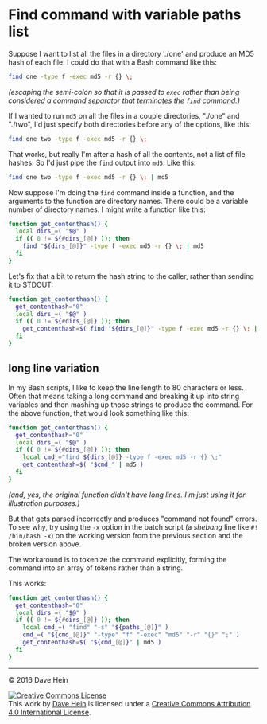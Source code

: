 # Find command with variable paths list

Suppose I want to list all the files in a directory './one' and produce an MD5 hash of each file. I could do that with a Bash command like this:

```bash
find one -type f -exec md5 -r {} \;
```

_(escaping the semi-colon so that it is passed to `exec` rather than being considered a command separator that terminates the `find` command.)_

If I wanted to run `md5` on all the files in a couple directories, "./one" and "./two", I'd just specify both directories before any of the options, like this:

```bash
find one two -type f -exec md5 -r {} \;
```

That works, but really I'm after a hash of all the contents, not a list of file hashes. So I'd just pipe the `find` output into `md5`. Like this:

```bash
find one two -type f -exec md5 -r {} \; | md5
```

Now suppose I'm doing the `find` command inside a function, and the arguments to the function are directory names. There could be a variable number of directory names. I might write a function like this:

```bash
function get_contenthash() {
  local dirs_=( "$@" )
  if (( 0 != ${#dirs_[@]} )); then
    find "${dirs_[@]}" -type f -exec md5 -r {} \; | md5
  fi
}
```

Let's fix that a bit to return the hash string to the caller, rather than sending it to STDOUT:

```bash
function get_contenthash() {
  get_contenthash="0"
  local dirs_=( "$@" )
  if (( 0 != ${#dirs_[@]} )); then
    get_contenthash=$( find "${dirs_[@]}" -type f -exec md5 -r {} \; | md5 )
  fi
}
```

## long line variation

In my Bash scripts, I like to keep the line length to 80 characters or less. Often that means taking a long command and breaking it up into string variables and then mashing up those strings to produce the command. For the above function, that would look something like this:

```bash
function get_contenthash() {
  get_contenthash="0"
  local dirs_=( "$@" )
  if (( 0 != ${#dirs_[@]} )); then
    local cmd_="find ${dirs_[@]} -type f -exec md5 -r {} \;"
    get_contenthash=$( "$cmd_" | md5 )
  fi
}
```

_(and, yes, the original function didn't have long lines. I'm just using it for illustration purposes.)_

But that gets parsed incorrectly and produces "command not found" errors. To see why, try using the `-x` option in the batch script (a _shebang_ line like `#! /bin/bash -x`) on the working version from the previous section and the broken version above.

The workaround is to tokenize the command explicitly, forming the command into an array of tokens rather than a string.

This works:

```bash
function get_contenthash() {
  get_contenthash="0"
  local dirs_=( "$@" )
  if (( 0 != ${#dirs_[@]} )); then
    local cmd_=( "find" "-s" "${paths_[@]}" )
    cmd_=( "${cmd_[@]}" "-type" "f" "-exec" "md5" "-r" "{}" ";" )
    get_contenthash=$( "${cmd_[@]}" | md5 )
  fi
}
```

---

&copy; 2016 Dave Hein

<a rel="license" href="http://creativecommons.org/licenses/by/4.0/"><img alt="Creative Commons License" style="border-width:0" src="https://i.creativecommons.org/l/by/4.0/88x31.png" /></a><br />This <span xmlns:dct="http://purl.org/dc/terms/" href="http://purl.org/dc/dcmitype/Text" rel="dct:type">work</span> by <a xmlns:cc="http://creativecommons.org/ns#" href="https://github.com/JeNeSuisPasDave/til" property="cc:attributionName" rel="cc:attributionURL">Dave Hein</a> is licensed under a <a rel="license" href="http://creativecommons.org/licenses/by/4.0/">Creative Commons Attribution 4.0 International License</a>.
